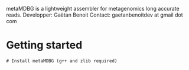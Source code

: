 metaMDBG is a lightweight assembler for metagenomics long accurate reads.
Developper: Gaëtan Benoit
Contact: gaetanbenoitdev at gmail dot com

# Getting started

```
# Install metaMDBG (g++ and zlib required)

```
